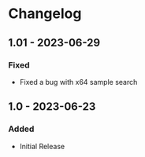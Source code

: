 # Changelog

## 1.01 - 2023-06-29

### Fixed
 - Fixed a bug with x64 sample search  

## 1.0 - 2023-06-23

### Added
 - Initial Release